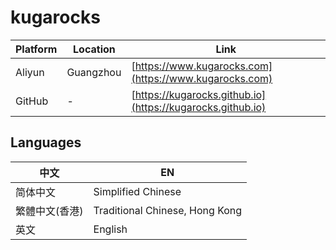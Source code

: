 # kugarocks

| Platform | Location       | Link                                      |
| -------- | -------------- | ----------------------------------------- |
| Aliyun   | Guangzhou      | [https://www.kugarocks.com](https://www.kugarocks.com) |
| GitHub   | -              | [https://kugarocks.github.io](https://kugarocks.github.io) |

## Languages

| 中文           | EN                                |
| -------------- | --------------------------------- |
| 简体中文        | Simplified Chinese                |
| 繁體中文(香港)  | Traditional Chinese, Hong Kong    |
| 英文           | English                           |
